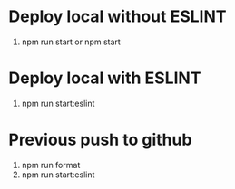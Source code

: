 # Deploy local without ESLINT

1. npm run start or npm start

# Deploy local with ESLINT

1. npm run start:eslint

# Previous push to github

1. npm run format
2. npm run start:eslint
